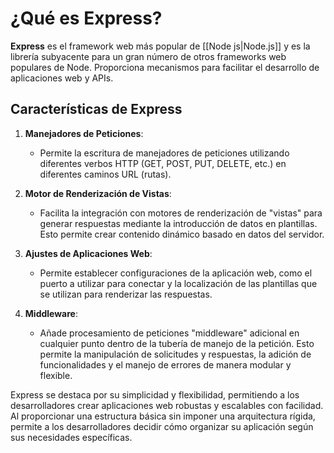 # ¿Qué es Express?

**Express** es el framework web más popular de [[Node js|Node.js]] y es la librería subyacente para un gran número de otros frameworks web populares de Node. Proporciona mecanismos para facilitar el desarrollo de aplicaciones web y APIs.

## Características de Express

1. **Manejadores de Peticiones**:
   - Permite la escritura de manejadores de peticiones utilizando diferentes verbos HTTP (GET, POST, PUT, DELETE, etc.) en diferentes caminos URL (rutas).

2. **Motor de Renderización de Vistas**:
   - Facilita la integración con motores de renderización de "vistas" para generar respuestas mediante la introducción de datos en plantillas. Esto permite crear contenido dinámico basado en datos del servidor.

3. **Ajustes de Aplicaciones Web**:
   - Permite establecer configuraciones de la aplicación web, como el puerto a utilizar para conectar y la localización de las plantillas que se utilizan para renderizar las respuestas.

4. **Middleware**:
   - Añade procesamiento de peticiones "middleware" adicional en cualquier punto dentro de la tubería de manejo de la petición. Esto permite la manipulación de solicitudes y respuestas, la adición de funcionalidades y el manejo de errores de manera modular y flexible.

Express se destaca por su simplicidad y flexibilidad, permitiendo a los desarrolladores crear aplicaciones web robustas y escalables con facilidad. Al proporcionar una estructura básica sin imponer una arquitectura rígida, permite a los desarrolladores decidir cómo organizar su aplicación según sus necesidades específicas.
